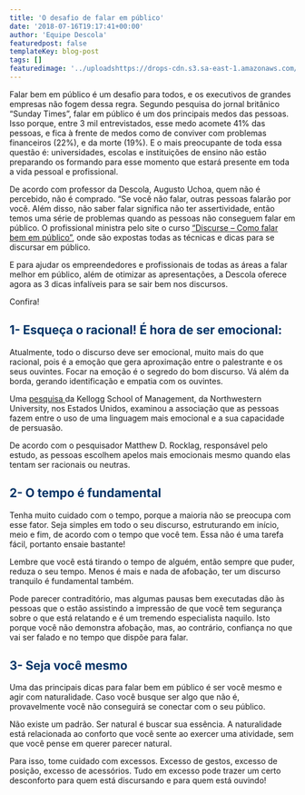 ```yaml
---
title: 'O desafio de falar em público'
date: '2018-07-16T19:17:41+00:00'
author: 'Equipe Descola'
featuredpost: false
templateKey: blog-post
tags: []
featuredimage: '../uploadshttps://drops-cdn.s3.sa-east-1.amazonaws.com/drops-new/wp-content/uploads/2018/07/16190104/falar_em_publico_descola-150x150.png'
---
```

Falar bem em público é um desafio para todos, e os executivos de grandes empresas não fogem dessa regra. Segundo pesquisa do jornal britânico “Sunday Times”, falar em público é um dos principais medos das pessoas. Isso porque, entre 3 mil entrevistados, esse medo acomete 41% das pessoas, e fica à frente de medos como de conviver com problemas financeiros (22%), e da morte (19%). E o mais preocupante de toda essa questão é: universidades, escolas e instituições de ensino não estão preparando os formando para esse momento que estará presente em toda a vida pessoal e profissional.

De acordo com professor da Descola, Augusto Uchoa, quem não é percebido, não é comprado. “Se você não falar, outras pessoas falarão por você. Além disso, não saber falar significa não ter assertividade, então temos uma série de problemas quando as pessoas não conseguem falar em público. O profissional ministra pelo site o curso [<span style="font-weight: 400;">“Discurse – Como falar bem em público”</span>](https://descola.org/curso/discurse)<span style="font-weight: 400;">, onde são expostas todas as técnicas e dicas para se discursar em público. </span>

E para ajudar os empreendedores e profissionais de todas as áreas a falar melhor em público, além de otimizar as apresentações, a Descola oferece agora as 3 dicas infalíveis para se sair bem nos discursos.

Confira!

<span style="color: #003366;">**1- Esqueça o racional! É hora de ser emocional:**</span>
----------------------------------------------------------------------------------------

Atualmente, todo o discurso deve ser emocional, muito mais do que racional, pois é a emoção que gera aproximação entre o palestrante e os seus ouvintes. Focar na emoção é o segredo do bom discurso. Vá além da borda, gerando identificação e empatia com os ouvintes.

Uma [pesquisa ](http://journals.sagepub.com/doi/full/10.1177/0956797617744797)da Kellogg School of Management, da Northwestern University, nos Estados Unidos, examinou a associação que as pessoas fazem entre o uso de uma linguagem mais emocional e a sua capacidade de persuasão.

De acordo com o pesquisador Matthew D. Rocklag, responsável pelo estudo, as pessoas escolhem apelos mais emocionais mesmo quando elas tentam ser racionais ou neutras.

<span style="color: #003366;">**2- O tempo é fundamental**</span>
-----------------------------------------------------------------

Tenha muito cuidado com o tempo, porque a maioria não se preocupa com esse fator. Seja simples em todo o seu discurso, estruturando em início, meio e fim, de acordo com o tempo que você tem. Essa não é uma tarefa fácil, portanto ensaie bastante!

Lembre que você está tirando o tempo de alguém, então sempre que puder, reduza o seu tempo. Menos é mais e nada de afobação, ter um discurso tranquilo é fundamental também.

Pode parecer contraditório, mas algumas pausas bem executadas dão às pessoas que o estão assistindo a impressão de que você tem segurança sobre o que está relatando e é um tremendo especialista naquilo. Isto porque você não demonstra afobação, mas, ao contrário, confiança no que vai ser falado e no tempo que dispõe para falar.

<span style="color: #003366;">**3- Seja você mesmo**</span>
-----------------------------------------------------------

Uma das principais dicas para falar bem em público é ser você mesmo e agir com naturalidade. Caso você busque ser algo que não é, provavelmente você não conseguirá se conectar com o seu público.

Não existe um padrão. Ser natural é buscar sua essência. A naturalidade está relacionada ao conforto que você sente ao exercer uma atividade, sem que você pense em querer parecer natural.

Para isso, tome cuidado com excessos. Excesso de gestos, excesso de posição, excesso de acessórios. Tudo em excesso pode trazer um certo desconforto para quem está discursando e para quem está ouvindo!